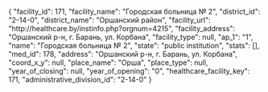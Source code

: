 {
    "facility_id": 171,
    "facility_name": "Городская больница № 2",
    "district_id": "2-14-0",
    "district_name": "Оршанский район",
    "facility_url": "http:\/\/healthcare.by\/instinfo.php?orgnum=4215",
    "facility_address": "Оршанский р-н, г. Барань, ул. Корбана",
    "facility_type": null,
    "ap_1": "1",
    "name": "Городская больница № 2",
    "state": "public institution",
    "stats": [],
    "med_id": 178,
    "address": "Оршанский р-н, г. Барань, ул. Корбана",
    "coord_x_y": null,
    "place_name": "Орша",
    "place_type": null,
    "year_of_closing": null,
    "year_of_opening": "0",
    "healthcare_facility_key": 171,
    "administrative_division_id": "2-14-0"
}